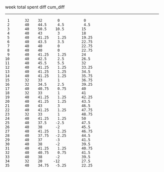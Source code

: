   week    total    spent    diff    cum_diff
------  -------  -------  ------  ----------
     1       32    32       0           0
     2       40    44.5     4.5         4.5
     3       40    50.5    10.5        15
     4       40    43       3          18
     5       40    41.25    1.25       19.25
     6       40    43.5     3.5        22.75
     7       40    40       0          22.75
     8       40    40       0          22.75
     9       40    41.25    1.25       24
    10       40    42.5     2.5        26.5
    11       40    45.5     5.5        32
    12       40    41.25    1.25       33.25
    13       40    41.25    1.25       34.5
    14       40    41.25    1.25       35.75
    15       32    33       1          36.75
    16       32    34.5     2.5        39.25
    17       40    40.75    0.75       40
    18       32    33       1          41
    19       40    41.25    1.25       42.25
    20       40    41.25    1.25       43.5
    21       40    43       3          46.5
    22       40    41.25    1.25       47.75
    23       32    33       1          48.75
    24       40    41.25    1.25       50
    25       40    37.5    -2.5        47.5
    26       40    38      -2          45.5
    27       40    41.25    1.25       46.75
    28       40    37.75   -2.25       44.5
    29       40    37      -3          41.5
    30       40    38      -2          39.5
    31       40    41.25    1.25       40.75
    32       40    40.75    0.75       41.5
    33       40    38      -2          39.5
    34       32    20     -12          27.5
    35       40    34.75   -5.25       22.25